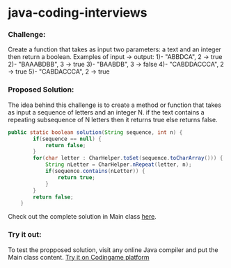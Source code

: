 # java-coding-interviews

### Challenge:
Create a function that takes as input two parameters: a text and an integer then return a boolean.
Examples of input -> output:
 1)- "ABBDCA", 2 -> true
 2)- "BAAABDBB", 3 -> true
 3)- "BAABDB", 3 -> false
 4)- "CABDDACCCA", 2 -> true
 5)- "CABDACCCA", 2 -> true

### Proposed Solution:
The idea behind this challenge is to create a method or function that takes as input a sequence of letters and an integer N. if the text contains a repeating subsequence of N letters then it returns true else returns false.
```java
public static boolean solution(String sequence, int n) {
        if(sequence == null) {
            return false;
        }
        for(char letter : CharHelper.toSet(sequence.toCharArray())) {
            String nLetter = CharHelper.nRepeat(letter, n);
            if(sequence.contains(nLetter)) {
                return true;
            }
        }
        return false;
    }
```

Check out the complete solution in Main class [here](https://github.com/saidRaiss/java-coding-interviews/blob/main/checking-consecutive-chars/Main.java).

### Try it out:
To test the propposed solution, visit any online Java compiler and put the Main class content. [Try it on Codingame platform](https://www.codingame.com/playgrounds/50785/test-java)
